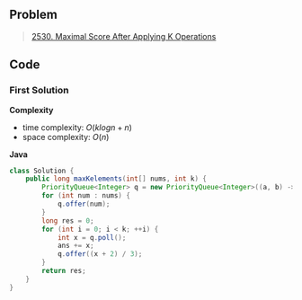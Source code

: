 ## Problem

> [2530. Maximal Score After Applying K Operations](https://leetcode.cn/problems/maximal-score-after-applying-k-operations/)

## Code

### First Solution

**Complexity**

- time complexity: $O(klogn+n)$
- space complexity: $O(n)$

**Java**

```java
class Solution {
    public long maxKelements(int[] nums, int k) {
        PriorityQueue<Integer> q = new PriorityQueue<Integer>((a, b) -> b - a);
        for (int num : nums) {
            q.offer(num);
        }
        long res = 0;
        for (int i = 0; i < k; ++i) {
            int x = q.poll();
            ans += x;
            q.offer((x + 2) / 3);
        }
        return res;
    }
}
```

